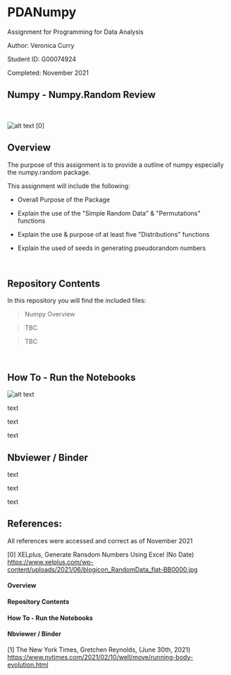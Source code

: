 # PDANumpy
Assignment for Programming for Data Analysis

Author: Veronica Curry

Student ID: G00074924

Completed: November 2021


## Numpy - Numpy.Random Review

<br/>

![alt text](https://www.xelplus.com/wp-content/uploads/2021/06/blogicon_RandomData_flat-BB0000.jpg)
[0]
<br/>

## Overview

The purpose of this assignment is to provide a outline of numpy especially the numpy.random package. 

This assignment will include the following:

- Overall Purpose of the Package

- Explain the use of the "Simple Random Data" & "Permutations" functions

- Explain the use & purpose of at least five "Distributions" functions

- Explain the used of seeds in generating pseudorandom numbers

<br/>

## Repository Contents

In this repository you will find the included files:

> Numpy Overview

> TBC

> TBC


<br/>


## How To - Run the Notebooks

![alt text](https://static01.nyt.com/images/2021/02/16/well/00Well-Running/00Well-Running-mobileMasterAt3x.jpg)


text

text

text



## Nbviewer / Binder

text

text

text


## References:
All references were accessed and correct as of November 2021

[0] XELplus, Generate Ransdom Numbers Using Excel (No Date) https://www.xelplus.com/wp-content/uploads/2021/06/blogicon_RandomData_flat-BB0000.jpg

#### Overview


#### Repository Contents


#### How To - Run the Notebooks


#### Nbviewer / Binder
[1] The New York Times, Gretchen Reynolds, (June 30th, 2021) https://www.nytimes.com/2021/02/10/well/move/running-body-evolution.html


